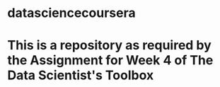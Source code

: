 # datasciencecoursera
# This is a repository as required by the Assignment for Week 4 of The Data Scientist's Toolbox
